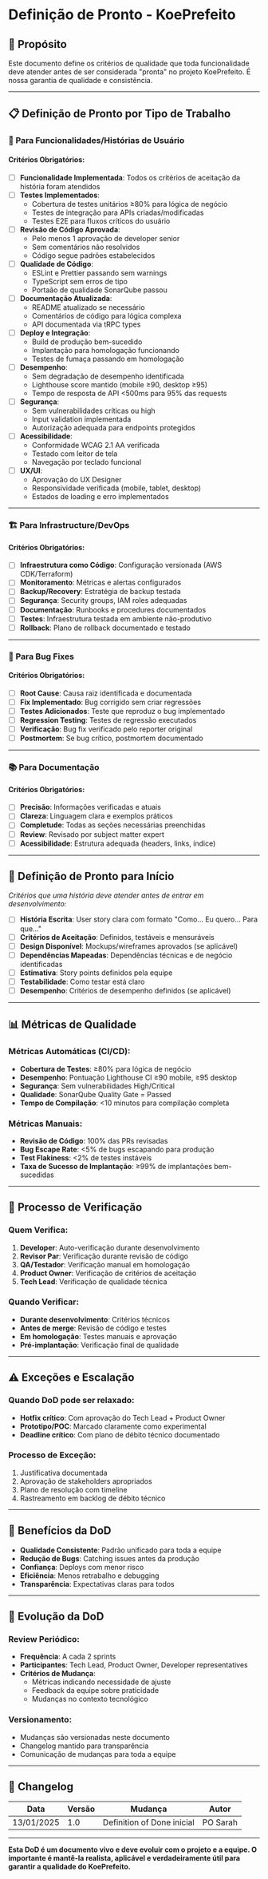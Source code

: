 # Definição de Pronto - KoePrefeito

## 🎯 **Propósito**
Este documento define os critérios de qualidade que toda funcionalidade deve atender antes de ser considerada "pronta" no projeto KoePrefeito. É nossa garantia de qualidade e consistência.

---

## 📋 **Definição de Pronto por Tipo de Trabalho**

### **🔧 Para Funcionalidades/Histórias de Usuário**

#### **Critérios Obrigatórios:**
- [ ] **Funcionalidade Implementada**: Todos os critérios de aceitação da história foram atendidos
- [ ] **Testes Implementados**: 
  - Cobertura de testes unitários ≥80% para lógica de negócio
  - Testes de integração para APIs criadas/modificadas
  - Testes E2E para fluxos críticos do usuário
- [ ] **Revisão de Código Aprovada**: 
  - Pelo menos 1 aprovação de developer senior
  - Sem comentários não resolvidos
  - Código segue padrões estabelecidos
- [ ] **Qualidade de Código**:
  - ESLint e Prettier passando sem warnings
  - TypeScript sem erros de tipo
  - Portaão de qualidade SonarQube passou
- [ ] **Documentação Atualizada**:
  - README atualizado se necessário
  - Comentários de código para lógica complexa
  - API documentada via tRPC types
- [ ] **Deploy e Integração**:
  - Build de produção bem-sucedido
  - Implantação para homologação funcionando
  - Testes de fumaça passando em homologação
- [ ] **Desempenho**:
  - Sem degradação de desempenho identificada
  - Lighthouse score mantido (mobile ≥90, desktop ≥95)
  - Tempo de resposta de API <500ms para 95% das requests
- [ ] **Segurança**:
  - Sem vulnerabilidades críticas ou high
  - Input validation implementada
  - Autorização adequada para endpoints protegidos
- [ ] **Acessibilidade**:
  - Conformidade WCAG 2.1 AA verificada
  - Testado com leitor de tela
  - Navegação por teclado funcional
- [ ] **UX/UI**:
  - Aprovação do UX Designer
  - Responsividade verificada (mobile, tablet, desktop)
  - Estados de loading e erro implementados

---

### **🏗️ Para Infrastructure/DevOps**

#### **Critérios Obrigatórios:**
- [ ] **Infraestrutura como Código**: Configuração versionada (AWS CDK/Terraform)
- [ ] **Monitoramento**: Métricas e alertas configurados
- [ ] **Backup/Recovery**: Estratégia de backup testada
- [ ] **Segurança**: Security groups, IAM roles adequadas
- [ ] **Documentação**: Runbooks e procedures documentados
- [ ] **Testes**: Infraestrutura testada em ambiente não-produtivo
- [ ] **Rollback**: Plano de rollback documentado e testado

---

### **🧪 Para Bug Fixes**

#### **Critérios Obrigatórios:**
- [ ] **Root Cause**: Causa raiz identificada e documentada
- [ ] **Fix Implementado**: Bug corrigido sem criar regressões
- [ ] **Testes Adicionados**: Teste que reproduz o bug implementado
- [ ] **Regression Testing**: Testes de regressão executados
- [ ] **Verificação**: Bug fix verificado pelo reporter original
- [ ] **Postmortem**: Se bug crítico, postmortem documentado

---

### **📚 Para Documentação**

#### **Critérios Obrigatórios:**
- [ ] **Precisão**: Informações verificadas e atuais
- [ ] **Clareza**: Linguagem clara e exemplos práticos
- [ ] **Completude**: Todas as seções necessárias preenchidas
- [ ] **Review**: Revisado por subject matter expert
- [ ] **Acessibilidade**: Estrutura adequada (headers, links, índice)

---

## 🚀 **Definição de Pronto para Início**
*Critérios que uma história deve atender antes de entrar em desenvolvimento:*

- [ ] **História Escrita**: User story clara com formato "Como... Eu quero... Para que..."
- [ ] **Critérios de Aceitação**: Definidos, testáveis e mensuráveis
- [ ] **Design Disponível**: Mockups/wireframes aprovados (se aplicável)
- [ ] **Dependências Mapeadas**: Dependências técnicas e de negócio identificadas
- [ ] **Estimativa**: Story points definidos pela equipe
- [ ] **Testabilidade**: Como testar está claro
- [ ] **Desempenho**: Critérios de desempenho definidos (se aplicável)

---

## 📊 **Métricas de Qualidade**

### **Métricas Automáticas (CI/CD):**
- **Cobertura de Testes**: ≥80% para lógica de negócio
- **Desempenho**: Pontuação Lighthouse CI ≥90 mobile, ≥95 desktop
- **Segurança**: Sem vulnerabilidades High/Critical
- **Qualidade**: SonarQube Quality Gate = Passed
- **Tempo de Compilação**: <10 minutos para compilação completa

### **Métricas Manuais:**
- **Revisão de Código**: 100% das PRs revisadas
- **Bug Escape Rate**: <5% de bugs escapando para produção
- **Test Flakiness**: <2% de testes instáveis
- **Taxa de Sucesso de Implantação**: ≥99% de implantações bem-sucedidas

---

## 🔄 **Processo de Verificação**

### **Quem Verifica:**
1. **Developer**: Auto-verificação durante desenvolvimento
2. **Revisor Par**: Verificação durante revisão de código
3. **QA/Testador**: Verificação manual em homologação
4. **Product Owner**: Verificação de critérios de aceitação
5. **Tech Lead**: Verificação de qualidade técnica

### **Quando Verificar:**
- **Durante desenvolvimento**: Critérios técnicos
- **Antes de merge**: Revisão de código e testes
- **Em homologação**: Testes manuais e aprovação
- **Pré-implantação**: Verificação final de qualidade

---

## ⚠️ **Exceções e Escalação**

### **Quando DoD pode ser relaxado:**
- **Hotfix crítico**: Com aprovação do Tech Lead + Product Owner
- **Prototipo/POC**: Marcado claramente como experimental
- **Deadline crítico**: Com plano de débito técnico documentado

### **Processo de Exceção:**
1. Justificativa documentada
2. Aprovação de stakeholders apropriados
3. Plano de resolução com timeline
4. Rastreamento em backlog de débito técnico

---

## 🎯 **Benefícios da DoD**

- **Qualidade Consistente**: Padrão unificado para toda a equipe
- **Redução de Bugs**: Catching issues antes da produção
- **Confiança**: Deploys com menor risco
- **Eficiência**: Menos retrabalho e debugging
- **Transparência**: Expectativas claras para todos

---

## 🔄 **Evolução da DoD**

### **Review Periódico:**
- **Frequência**: A cada 2 sprints
- **Participantes**: Tech Lead, Product Owner, Developer representatives
- **Critérios de Mudança**: 
  - Métricas indicando necessidade de ajuste
  - Feedback da equipe sobre praticidade
  - Mudanças no contexto tecnológico

### **Versionamento:**
- Mudanças são versionadas neste documento
- Changelog mantido para transparência
- Comunicação de mudanças para toda a equipe

---

## 📅 **Changelog**

| Data | Versão | Mudança | Autor |
|------|--------|---------|--------|
| 13/01/2025 | 1.0 | Definition of Done inicial | PO Sarah |

---

**Esta DoD é um documento vivo e deve evoluir com o projeto e a equipe. O importante é mantê-la realista, aplicável e verdadeiramente útil para garantir a qualidade do KoePrefeito.**